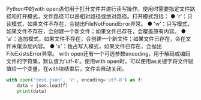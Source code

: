 


Python中的with open语句用于打开文件并进行读写操作。‌使用时需要指定文件路径和打开模式，‌文件路径可以是相对路径或绝对路径。‌打开模式包括：‌
● 'r'：‌只读模式，‌如果文件不存在，‌会抛出FileNotFoundError异常。‌
● 'w'：‌只写模式，‌如果文件不存在，‌会创建一个新文件；‌如果文件已存在，‌会覆盖原有内容。‌
● 'a'：‌追加模式，‌如果文件不存在，‌会创建一个新文件；‌如果文件已存在，‌会在文件末尾添加内容。‌
● 'x'：‌独占写入模式，‌如果文件已存在，‌会抛出FileExistsError异常。‌
with open还有一个可选参数encoding，‌用于解码或编码文件的字符集，‌默认值为'utf-8'。‌使用with open时，‌可以使用as关键字将文件赋值给一个变量。‌在with块结束后，‌文件会自动关闭‌。‌

```python
with open('test.json', 'r', encoding='utf-8') as f:
    data = json.load(f)
    print(data)
```